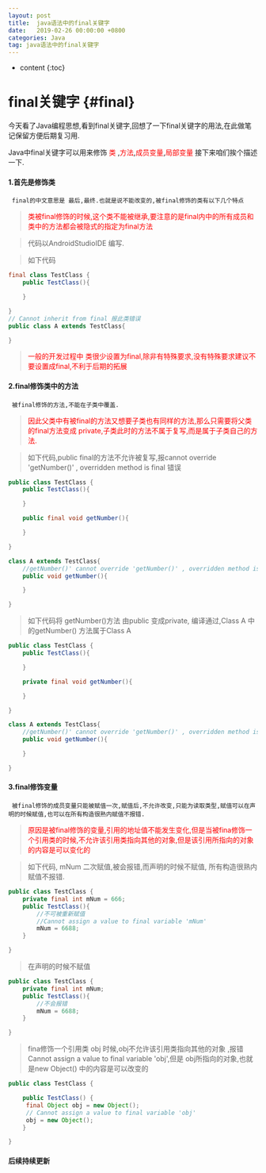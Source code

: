 ```yaml
---
layout: post
title:  java语法中的final关键字
date:   2019-02-26 00:00:00 +0800
categories: Java
tag: java语法中的final关键字
---
```


* content
{:toc}


final关键字			{#final}
====================================

今天看了Java编程思想,看到final关键字,回想了一下final关键字的用法,在此做笔记保留方便后期复习用.

Java中final关键字可以用来修饰 <font color = "red">类</font> ,<font color = "red">方法</font>,<font color = "red">成员变量</font>,<font color = "red">局部变量</font> 接下来咱们挨个描述一下.
<br/>
#### 1.首先是修饰类
     final的中文意思是 最后,最终.也就是说不能改变的,被final修饰的类有以下几个特点

> <font color = "red">类被final修饰的时候,这个类不能被继承,要注意的是final内中的所有成员和类中的方法都会被隐式的指定为final方法</font>

> 代码以AndroidStudioIDE 编写.

> 如下代码

```java
final class TestClass {
    public TestClass(){

    }

}
// Cannot inherit from final 报此类错误
public class A extends TestClass{

}
```

> <font color = "red">一般的开发过程中 类很少设置为final,除非有特殊要求,没有特殊要求建议不要设置成final,不利于后期的拓展 </font>


#### 2.final修饰类中的方法
     被final修饰的方法,不能在子类中覆盖.

> <font color = "red">因此父类中有被final的方法又想要子类也有同样的方法,那么只需要将父类的final方法变成 private,子类此时的方法不属于复写,而是属于子类自己的方法.</font>

> 如下代码,public final的方法不允许被复写,报cannot override 'getNumber()' , overridden method is final 错误

```java
public class TestClass {
    public TestClass(){

    }

    public final void getNumber(){

    }

}

class A extends TestClass{
    //getNumber()' cannot override 'getNumber()' , overridden method is final
    public void getNumber(){

    }

}

```

> 如下代码将 getNumber()方法 由public 变成private, 编译通过,Class A 中的getNumber() 方法属于Class A

```java
public class TestClass {
    public TestClass(){

    }

    private final void getNumber(){

    }

}

class A extends TestClass{
    //getNumber()' cannot override 'getNumber()' , overridden method is final
    public void getNumber(){

    }

}
```

#### 3.final修饰变量
     被final修饰的成员变量只能被赋值一次,赋值后,不允许改变,只能为读取类型,赋值可以在声明的时候赋值,也可以在所有构造很熟内赋值不报错.

> <font color = "red">原因是被final修饰的变量,引用的地址值不能发生变化,但是当被fina修饰一个引用类的时候,不允许该引用类指向其他的对象,但是该引用所指向的对象的内容是可以变化的</font>

> 如下代码, mNum 二次赋值,被会报错,而声明的时候不赋值, 所有构造很熟内赋值不报错.

```java
public class TestClass {
    private final int mNum = 666;  
    public TestClass(){
        //不可被重新赋值
        //Cannot assign a value to final variable 'mNum'
        mNum = 6688;
    }

}
```
>在声明的时候不赋值

```java
public class TestClass {
    private final int mNum;
    public TestClass(){
        //不会报错
        mNum = 6688;
    }

}
```

> fina修饰一个引用类 obj 时候,obj不允许该引用类指向其他的对象 ,报错 Cannot assign a value to final variable 'obj',但是 obj所指向的对象,也就是new Object() 中的内容是可以改变的

```java
public class TestClass {

    public TestClass() {
     final Object obj = new Object();
     // Cannot assign a value to final variable 'obj'
     obj = new Object();
    }

}
```

#### 后续持续更新







































<!-- https://www.cnblogs.com/xiaoxi/p/6392154.html -->
